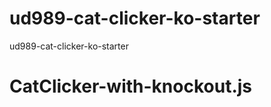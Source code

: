 ud989-cat-clicker-ko-starter
============================

ud989-cat-clicker-ko-starter
# CatClicker-with-knockout.js
